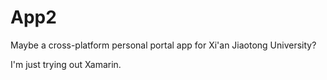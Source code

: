 # App2
Maybe a cross-platform personal portal app for Xi'an Jiaotong University?

I'm just trying out Xamarin.
